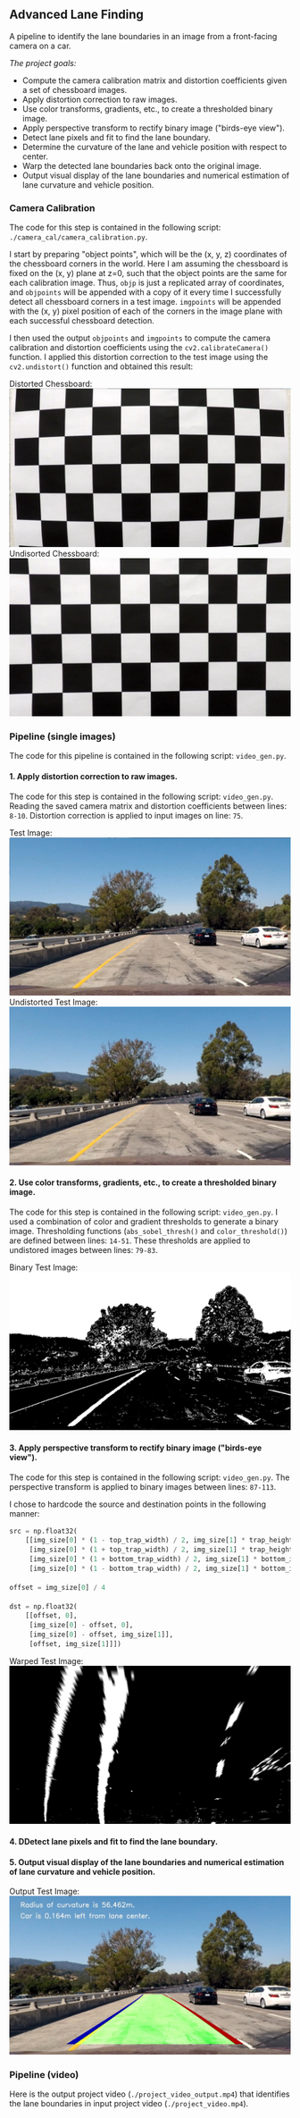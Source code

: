 ## Advanced Lane Finding
A pipeline to identify the lane boundaries in an image from a front-facing camera on a car.

*The project goals:*

* Compute the camera calibration matrix and distortion coefficients given a set of chessboard images.
* Apply distortion correction to raw images.
* Use color transforms, gradients, etc., to create a thresholded binary image.
* Apply perspective transform to rectify binary image ("birds-eye view").
* Detect lane pixels and fit to find the lane boundary.
* Determine the curvature of the lane and vehicle position with respect to center.
* Warp the detected lane boundaries back onto the original image.
* Output visual display of the lane boundaries and numerical estimation of lane curvature and vehicle position.


[//]: # (Image References)
[image1]: ./camera_cal/calibration1.jpg "Distorted Chessboard"
[image2]: ./camera_cal/calibration1_undistorted.jpg "Undistorted Chessboard"
[image3]: ./test_images/test1.jpg "Test Image"
[image4]: ./output_images/test1_undistorted.jpg "Undistorted Test Image"
[image5]: ./output_images/test1_binary.jpg "Binary Test Image"
[image6]: ./output_images/test1_warped.jpg "Warped Test Image"
[image7]: ./output_images/test1_output.jpg "Output Test Image"


### Camera Calibration

The code for this step is contained in the following script: `./camera_cal/camera_calibration.py`.

I start by preparing "object points", which will be the (x, y, z) coordinates of the chessboard corners in the world. Here I am assuming the chessboard is fixed on the (x, y) plane at z=0, such that the object points are the same for each calibration image.  Thus, `objp` is just a replicated array of coordinates, and `objpoints` will be appended with a copy of it every time I successfully detect all chessboard corners in a test image.  `imgpoints` will be appended with the (x, y) pixel position of each of the corners in the image plane with each successful chessboard detection.

I then used the output `objpoints` and `imgpoints` to compute the camera calibration and distortion coefficients using the `cv2.calibrateCamera()` function.  I applied this distortion correction to the test image using the `cv2.undistort()` function and obtained this result:

Distorted Chessboard: ![alt text][image1]
Undisorted Chessboard: ![alt text][image2]


### Pipeline (single images)
The code for this pipeline is contained in the following script: `video_gen.py`.

#### 1. Apply distortion correction to raw images.

The code for this step is contained in the following script: `video_gen.py`. Reading the saved camera matrix and distortion coefficients between lines: `8-10`. Distortion correction is applied to input images on line: `75`.

Test Image: ![alt text][image3]
Undistorted Test Image: ![alt text][image4]


#### 2. Use color transforms, gradients, etc., to create a thresholded binary image.

The code for this step is contained in the following script: `video_gen.py`. I used a combination of color and gradient thresholds to generate a binary image. Thresholding functions (`abs_sobel_thresh()` and `color_threshold()`) are defined between lines: `14-51`. These thresholds are applied to undistored images between lines: `79-83`.

Binary Test Image: ![alt text][image5]

#### 3. Apply perspective transform to rectify binary image ("birds-eye view").

The code for this step is contained in the following script: `video_gen.py`. The perspective transform is applied to binary images between lines: `87-113`.

I chose to hardcode the source and destination points in the following manner:

```python
src = np.float32(
    [[img_size[0] * (1 - top_trap_width) / 2, img_size[1] * trap_height],
     [img_size[0] * (1 + top_trap_width) / 2, img_size[1] * trap_height],
     [img_size[0] * (1 + bottom_trap_width) / 2, img_size[1] * bottom_img_trim],
     [img_size[0] * (1 - bottom_trap_width) / 2, img_size[1] * bottom_img_trim]])

offset = img_size[0] / 4

dst = np.float32(
    [[offset, 0],
     [img_size[0] - offset, 0],
     [img_size[0] - offset, img_size[1]],
     [offset, img_size[1]]])
```

Warped Test Image: ![alt text][image6]


#### 4. DDetect lane pixels and fit to find the lane boundary.


#### 5. Output visual display of the lane boundaries and numerical estimation of lane curvature and vehicle position.

Output Test Image: ![alt text][image7]


### Pipeline (video)

Here is the output project video (`./project_video_output.mp4`) that identifies the lane boundaries in input project video (`./project_video.mp4`).
